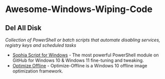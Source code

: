 # Awesome-Windows-Wiping-Code

## Del All Disk 
*Collection of PowerShell or batch scripts that automate disabling services, registry keys and scheduled tasks*

* [Sophia Script for Windows](https://github.com/farag2/Sophia-Script-for-Windows) - The most powerful PowerShell module on GitHub for Windows 10 & Windows 11 fine-tuning and tweaking.
* [Optimize Offline](https://github.com/DrEmpiricism/Optimize-Offline) - Optimize-Offline is a Windows 10 offline image optimization framework. 
